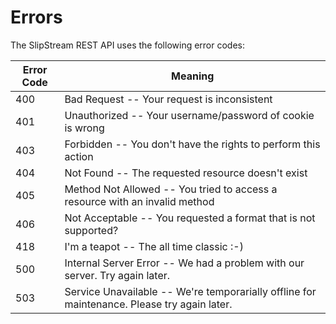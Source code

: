 # Errors

The SlipStream REST API uses the following error codes:


Error Code | Meaning
---------- | -------
400 | Bad Request -- Your request is inconsistent
401 | Unauthorized -- Your username/password of cookie is wrong
403 | Forbidden -- You don't have the rights to perform this action
404 | Not Found -- The requested resource doesn't exist
405 | Method Not Allowed -- You tried to access a resource with an invalid method
406 | Not Acceptable -- You requested a format that is not supported?
418 | I'm a teapot -- The all time classic :-)
500 | Internal Server Error -- We had a problem with our server. Try again later.
503 | Service Unavailable -- We're temporarially offline for maintenance. Please try again later.